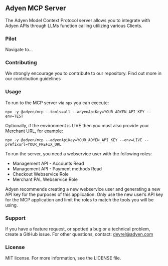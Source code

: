 ## Adyen MCP Server

The Adyen Model Context Protocol server allows you to integrate with Adyen APIs through LLMs function calling utilizing various Clients.

### Pilot
Navigate to...



### Contributing

We strongly encourage you to contribute to our repository. Find out more in our contribution guidelines


### Usage
To run to the MCP server via `npx` you can execute:

```
npx -y @adyen/mcp --tools=all --adyenApiKey=YOUR_ADYEN_API_KEY --env=TEST
```

Optionally, if the environment is LIVE then you must also provide your Merchant URL, for example:

```
npx -y @adyen/mcp --adyenApiKey=YOUR_ADYEN_API_KEY --env=LIVE --prefixurl=YOUR_PREFIX_URL
```

To run the server, you need a webservice user with the following roles: 
* Management API - Accounts Read
* Management API - Payment methods Read
* Checkout Webservice Role
* Merchant PAL Webservice Role

Adyen recommends creating a new webservice user and generating a new API key for the purposes of this application.
Only use the new user’s API key for the MCP application and limit the roles to match the tools you will be using. 


### Support
If you have a feature request, or spotted a bug or a technical problem, create a GitHub issue. For other questions, contact: devrel@adyen.com


### License
MIT license. For more information, see the LICENSE file.
